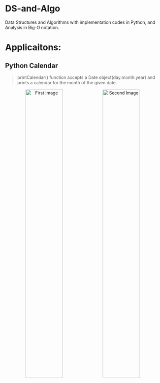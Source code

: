 # DS-and-Algo
Data Structures and Algorithms with implementation codes  in Python, and Analysis in Big-O notation.
# Applicaitons:
## Python Calendar
> printCalendar() function accepts a Date object(day.month.year) and prints a calendar for the month of the given date.<br>

<p align="center">
  <img src="https://user-images.githubusercontent.com/84252587/236877236-76509b7a-a3fd-44e2-878a-c61f5fb7a78a.png" width="49%" alt="First Image">
  <img src="https://user-images.githubusercontent.com/84252587/236876881-39a84aa6-a6a1-48fe-a2f7-cb7243a49b4c.png" width="49%" alt="Second Image">
</p>






